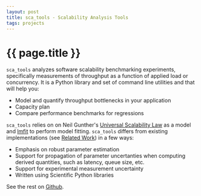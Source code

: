 ```yaml
---
layout: post
title: sca_tools - Scalability Analysis Tools
tags: projects
---
```


# {{ page.title }}

`sca_tools` analyzes software scalability benchmarking experiments,
specifically measurements of throughput as a function of applied load
or concurrency. It is a Python library and set of command line
utilities and that will help you:

- Model and quantify throughput bottlenecks in your application
- Capacity plan
- Compare performance benchmarks for regressions

`sca_tools` relies on on Neil Gunther's
[Universal Scalability Law](http://www.perfdynamics.com/Manifesto/USLscalability.html)
as a model and [lmfit](https://github.com/lmfit/lmfit-py) to perform
model fitting. `sca_tools` differs from existing implementations (see
[Related Work](#related-work)) in a few ways:

- Emphasis on robust parameter estimation
- Support for propagation of parameter uncertanties when computing
  derived quantities, such as latency, queue size, etc.
- Support for experimental measurement uncertainty
- Written using Scientific Python libraries

See the rest on [Github](https://github.com/mookerji/sca_tools).
